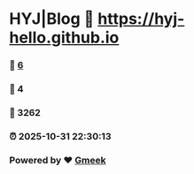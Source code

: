 # HYJ|Blog :link: https://hyj-hello.github.io 
### :page_facing_up: [6](https://hyj-hello.github.io/tag.html) 
### :speech_balloon: 4 
### :hibiscus: 3262 
### :alarm_clock: 2025-10-31 22:30:13 
### Powered by :heart: [Gmeek](https://github.com/Meekdai/Gmeek)
